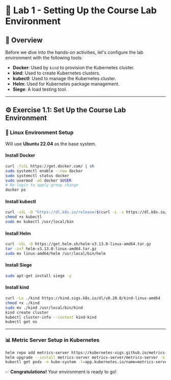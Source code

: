 # 🧪 Lab 1 - Setting Up the Course Lab Environment

## 📘 Overview
Before we dive into the hands-on activities, let's configure the lab environment with the following tools:

- **Docker**: Used by `kind` to provision the Kubernetes cluster.  
- **kind**: Used to create Kubernetes clusters.  
- **kubectl**: Used to manage the Kubernetes cluster.  
- **Helm**: Used for Kubernetes package management.  
- **Siege**: A load testing tool.

---

## ⚙️ Exercise 1.1: Set Up the Course Lab Environment

### 🐧 Linux Environment Setup

Will use **Ubuntu 22.04** as the base system.

#### Install Docker
```bash
curl -fsSL https://get.docker.com/ | sh
sudo systemctl enable --now docker
sudo systemctl status docker
sudo usermod -aG docker $USER
# Re-login to apply group change
docker ps
```

#### Install kubectl
```bash
curl -sSL -O "https://dl.k8s.io/release/$(curl -L -s https://dl.k8s.io/release/stable.txt)/bin/linux/amd64/kubectl"
chmod +x kubectl
sudo mv kubectl /usr/local/bin
```

#### Install Helm
```bash
curl -sSL -O https://get.helm.sh/helm-v3.13.0-linux-amd64.tar.gz
tar -zxf helm-v3.13.0-linux-amd64.tar.gz
sudo mv linux-amd64/helm /usr/local/bin/helm
```

#### Install Siege
```bash
sudo apt-get install siege -y
```

#### Install kind
```bash
curl -Lo ./kind https://kind.sigs.k8s.io/dl/v0.20.0/kind-linux-amd64
chmod +x ./kind
sudo mv ./kind /usr/local/bin/kind
kind create cluster
kubectl cluster-info --context kind-kind
kubectl get ns
```

---

### 📊 Metric Server Setup in Kubernetes
```bash
helm repo add metrics-server https://kubernetes-sigs.github.io/metrics-server/
helm upgrade --install metrics-server metrics-server/metrics-server -n kube-system --set args[0]=--kubelet-insecure-tls
kubectl get pods -n kube-system -l=app.kubernetes.io/name=metrics-server
```

✅ **Congratulations!** Your environment is ready to go!

